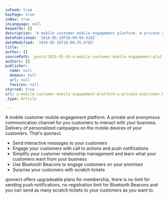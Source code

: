 ```yaml
---
inFeed: true
hasPage: true
inNav: true
inLanguage: null
keywords: []
description: 'A mobile customer mobile engagement platform. A private and anonymous communication channel for you customers to interact with your business. Delivery of personalized campaigns on the mobile devices of your customers. That’s qonnect. '
datePublished: '2016-05-10T18:09:09.629Z'
dateModified: '2016-05-10T18:00:35.678Z'
title: ''
author: []
sourcePath: _posts/2016-05-10-a-mobile-customer-mobile-engagement-platform-a-private-and.md
authors: []
publisher:
  name: null
  domain: null
  url: null
  favicon: null
starred: true
url: a-mobile-customer-mobile-engagement-platform-a-private-and/index.html
_type: Article

---
```

A mobile customer mobile engagement platform. A private and anonymous communication channel for you customers to interact with your business. Delivery of personalized campaigns on the mobile devices of your customers. That's qonnect. 

* Send interactive messages to your customers
* Engage your customers with call to actions and push notifications
* Simplify your customer relationship management and learn what your customers want from your business
* Use Bluetooth Beacons to engage customers on your premises
* Surprise your customers with scratch tickets

qonnect offers upgradeable plans for membership, there is no limit for sending push notifications, no registration limit for Bluetooth Beacons and you can send as many scratch tickets to your customers as you want to.